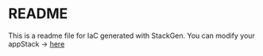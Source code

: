 # README
This is a readme file for IaC generated with StackGen.
You can modify your appStack -> [here](http://main.dev.stackgen.com/appstacks/934a6108-e868-4dd4-84c6-cf6e3940ee46)
